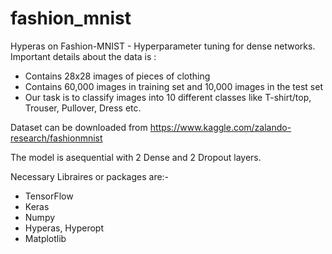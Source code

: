 # fashion_mnist
Hyperas on Fashion-MNIST - Hyperparameter tuning for dense networks.
Important details about the data is :
- Contains 28x28 images of pieces of clothing
- Contains 60,000 images in training set and 10,000 images in the test set
- Our task is to classify images into 10 different classes like T-shirt/top, Trouser, Pullover, Dress etc.

Dataset can be downloaded from 
https://www.kaggle.com/zalando-research/fashionmnist

The model is asequential with 2 Dense and 2 Dropout layers.

Necessary Libraires or packages are:-
- TensorFlow
- Keras
- Numpy
- Hyperas, Hyperopt
- Matplotlib
